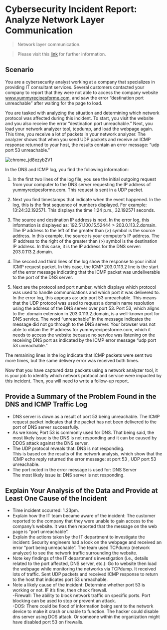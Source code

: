 # Cybersecurity Incident Report: Analyze Network Layer Communication
> Network layer communication.

> Please visit this [link](https://www.coursera.org/learn/networks-and-network-security?specialization=google-cybersecurity) for further information.

## Scenario

You are a cybersecurity analyst working at a company that specializes in providing IT consultant services. Several customers contacted your company to report that they were not able to access the company website www.yummyrecipesforme.com, and saw the error “destination port unreachable” after waiting for the page to load. 

You are tasked with analyzing the situation and determining which network protocol was affected during this incident. To start, you visit the website and you also receive the error “destination port unreachable.” Next, you load your network analyzer tool, tcpdump, and load the webpage again. This time, you receive a lot of packets in your network analyzer. The analyzer shows that when you send UDP packets and receive an ICMP response returned to your host, the results contain an error message: “udp port 53 unreachable.” 

![chrome_jd8ezyb2V1](https://github.com/Kwangsa19/Ketmanto-Cybersecurity-Portfolio/assets/135963482/7e41f4c7-d22c-4c64-8fb9-b73c85397403)

In the DNS and ICMP log, you find the following information:

1. In the first two lines of the log file, you see the initial outgoing request from your computer to the DNS server requesting the IP address of yummyrecipesforme.com. This request is sent in a UDP packet.

2. Next you find timestamps that indicate when the event happened. In the log, this is the first sequence of numbers displayed. For example: 13:24:32.192571. This displays the time 1:24 p.m., 32.192571 seconds.

3. The source and destination IP address is next. In the error log, this information is displayed as: 192.51.100.15.52444 > 203.0.113.2.domain. The IP address to the left of the greater than (>) symbol is the source address. In this example, the source is your computer’s IP address. The IP address to the right of the greater than (>) symbol is the destination IP address. In this case, it is the IP address for the DNS server: 203.0.113.2.domain.

4. The second and third lines of the log show the response to your initial ICMP request packet. In this case, the ICMP 203.0.113.2 line is the start of the error message indicating that the ICMP packet was undeliverable to the port of the DNS server.

5. Next are the protocol and port number, which displays which protocol was used to handle communications and which port it was delivered to. In the error log, this appears as: udp port 53 unreachable. This means that the UDP protocol was used to request a domain name resolution using the address of the DNS server over port 53. Port 53, which aligns to the .domain extension in 203.0.113.2.domain, is a well-known port for DNS service. The word “unreachable” in the message indicates the message did not go through to the DNS server. Your browser was not able to obtain the IP address for yummyrecipesforme.com, which it needs to access the website because no service was listening on the receiving DNS port as indicated by the ICMP error message “udp port 53 unreachable.”

The remaining lines in the log indicate that ICMP packets were sent two more times, but the same delivery error was received both times. 

Now that you have captured data packets using a network analyzer tool, it is your job to identify which network protocol and service were impacted by this incident. Then, you will need to write a follow-up report. 

## Provide a Summary of the Problem Found in the DNS and ICMP Traffic Log

* DNS server is down as a result of port 53 being unreachable. The ICMP request packet indicates that the packet has not been delivered to the port of DNS server successfully. <br>
* As we know, Port 53 is commonly used for DNS. That being said, the most likely issue is the DNS is not responding and it can be caused by DDOS attack against the DNS server. <br>
* The UDP protocol reveals that:  DNS is not responding. <br> 
This is based on the results of the network analysis, which show that the ICMP echo reply returned the error message: at port 53 , UDP port 53 unreachable.
* The port noted in the error message is used for: DNS Server <br>
The most likely issue is: DNS server is not responding. 

## Explain Your Analysis of the Data and Provide at Least One Cause of the Incident

* Time incident occurred: 1.23pm. <br>
* Explain how the IT team became aware of the incident: The customer reported to the company that they were unable to gain access to the company’s website. It was then reported that the message on the web page is “port unreachable”. <br>
* Explain the actions taken by the IT department to investigate the incident:
Security engineers had a look on the webpage and received an error “port being unreachable”. The team used TCPdump (network analyzer) to see the network traffic surrounding the website. <br>
* Note key findings of the IT department's investigation (i.e., details related to the port affected, DNS server, etc.): 
Go to website then load the webpage while monitoring the networks via TCPdump. It received lots of traffic. Sent UDP packets and received ICMP response to return to the host that indicates port 53 unreachable. <br>
* Note a likely cause of the incident:
Determine whether port 53 is working or not. IF it’s fine, then check firewall. <br>
-Firewall: The ability to block network traffic on specific ports. Port blocking can be used to stop or prevent an attack. <br>
-DOS: There could be flood of information being sent to the network device to make it crash or unable to function. The hacker could disable dns server using DOS attack. Or someone within the organization might have disabled port 53 on firewalls. <br>